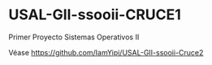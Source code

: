# USAL-GII-ssooii-CRUCE1
Primer Proyecto Sistemas Operativos II

Véase https://github.com/IamYipi/USAL-GII-ssooii-Cruce2
